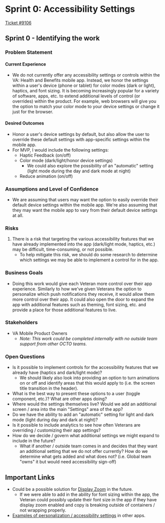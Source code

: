 # Sprint 0: Accessibility Settings

[Ticket #9106](https://app.zenhub.com/workspaces/va-mobile-60f1a34998bc75000f2a489f/issues/gh/department-of-veterans-affairs/va-mobile-app/9106)

## Sprint 0 - Identifying the work

### Problem Statement

#### Current Experience ####

* We do not currently offer any accessibility settings or controls within the VA: Health and Benefits mobile app. Instead, we honor the settings within a user's device (phone or tablet) for color modes (dark or light), haptics, and font sizing. It is becoming increasingly popular for a variety of software, apps, etc. to extend additional levels of control (or overrides) within the product. For example, web browsers will give you the option to match your color mode to your device settings or change it just for the browser. 

#### Desired Outcomes ####

* Honor a user's device settings by default, but also allow the user to override these default settings with app-specific settings within the mobile app.
* For MVP, I would include the following settings:
   * Haptic Feedback (on/off)
   * Color mode (dark/light/honor device settings)
      * We could also explore the possibility of an "automatic" setting (light mode during the day and dark mode at night)
    * Reduce animation (on/off)

### Assumptions and Level of Confidence

*  We are assuming that users may want the option to easily override their default device settings within the mobile app. We're also assuming that they may want the mobile app to vary from their default device settings at all.

### Risks

1. There is a risk that targeting the various accessibility features that we have already implemented into the app (dark/light mode, haptics, etc.) may be difficult, time-consuming, or not possible.
   *  To help mitigate this risk, we should do some research to determine which settings we may be able to implement a control for in the app.

### Business Goals
* Doing this work would give each Veteran more control over their app experience. Similarly to how we've given Veterans the option to personalize which push notifications they receive, it would allow them more control over their app. It could also open the door to expand the app with additional features such as theming, font sizing, etc. and provide a place for those additional features to live.

### Stakeholders

* VA Mobile Product Owners
    * _Note: This work could be completed internally with no outside team support from other OCTO teams._

### Open Questions

* Is it possible to implement controls for the accessibility features that we already have (haptics and dark/light mode)?
   * We should likely also look into providing an option to turn animations on or off and identify areas that this would apply to (i.e. the screen title transition in the header).
* What is the best way to present these options to a user (toggle component, etc.)? What are other apps doing?
* Where would the settings themselves live? Would we add an additional screen / area into the main "Settings" area of the app?
* Do we have the ability to add an "automatic" setting for light and dark mode (light during day and dark at night)?
* Is it possible to include analytics to see how often Veterans are overriding / customizing their app settings?
* How do we decide / govern what additional settings we might expand to include in the future?
   * What if another / outside team comes in and decides that they want an additional setting that we do not offer currently? How do we determine what gets added and what does not? (i.e. Global team "owns" it but would need accessibility sign-off)

## Important Links
*   Could be a possible solution for [Display Zoom](https://github.com/department-of-veterans-affairs/va.gov-team/blob/master/products/va-mobile-app/features/Display%20Zoom%20on%20Android/displayZoomOnAndroid.md) in the future.
     *   If we were able to add in the ability for font sizing within the app, the Veteran could possibly update their font size in the app if they have display zoom enabled and copy is breaking outside of containers / not wrapping properly.
*   [Examples of personalization / accessibility settings](https://www.figma.com/board/kY6MMlbNUuwvwct2pDqSN3/Personalization-%2F-Accessibility-Examples?node-id=0-1&t=TSFEg0uKzUydQIS2-1) in other apps.
